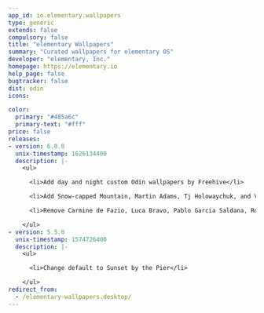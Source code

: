 ```yaml
---
app_id: io.elementary.wallpapers
type: generic
extends: false
compulsory: false
title: "elementary Wallpapers"
summary: "Curated wallpapers for elementary OS"
developer: "elementary, Inc."
homepage: https://elementary.io
help_page: false
bugtracker: false
dist: odin
icons:

color:
  primary: "#485a6c"
  primary-text: "#fff"
price: false
releases:
- version: 6.0.0
  unix-timestamp: 1626134400
  description: |-
    <ul>

      <li>Add day and night custom Odin wallpapers by Freehive</li>

      <li>Add Snow-capped Mountain, Martin Adams, Tj Holowaychuk, and Vikor Forgacs</li>

      <li>Remove Carmine de Fazio, Luca Bravo, Pablo Garcia Saldana, Rob Bye, and Ryan Schroeder</li>

    </ul>
- version: 5.5.0
  unix-timestamp: 1574726400
  description: |-
    <ul>

      <li>Change default to Sunset by the Pier</li>

    </ul>
redirect_from:
  - /elementary-wallpapers.desktop/
---
```


